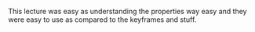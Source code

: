 This lecture was easy as understanding the properties way easy and they were easy to use as compared to the keyframes and stuff.